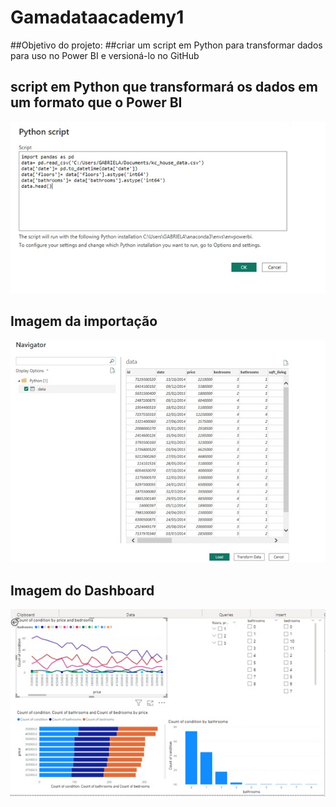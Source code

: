 # Gamadataacademy1

##Objetivo do projeto:
##criar um script em Python para transformar dados para uso no Power BI e versioná-lo no GitHub

## script em Python que transformará os dados em um formato que o Power BI 
![script](https://github.com/gabieng/Gamadataacademy1/blob/main/Sem%20t%C3%ADtulo1.jpg)

## Imagem da importação
![Importação](https://github.com/gabieng/Gamadataacademy1/blob/main/Sem%20t%C3%ADtulo2.jpg)

## Imagem do Dashboard
![Dashboard](https://github.com/gabieng/Gamadataacademy1/blob/main/Sem%20t%C3%ADtulo3.jpg)
